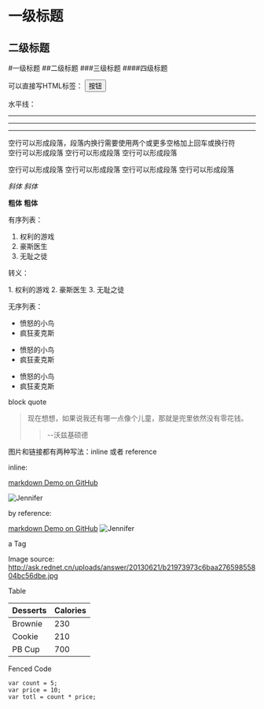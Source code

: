一级标题
===
二级标题
---


#一级标题
##二级标题
###三级标题
####四级标题


可以直接写HTML标签：
<button>按钮</button>

水平线：

---
***
___

空行可以形成段落，段落内换行需要使用两个或更多空格加上回车或换行符  
空行可以形成段落
空行可以形成段落
空行可以形成段落

空行可以形成段落
空行可以形成段落
空行可以形成段落
空行可以形成段落




*斜体*
_斜体_

**粗体**
__粗体__


有序列表：

1. 权利的游戏
2. 豪斯医生
3. 无耻之徒

转义：

1\. 权利的游戏
2\. 豪斯医生
3\. 无耻之徒

无序列表：

- 愤怒的小鸟
- 疯狂麦克斯

* 愤怒的小鸟
* 疯狂麦克斯

+ 愤怒的小鸟
+ 疯狂麦克斯


block quote

>现在想想，如果说我还有哪一点像个儿童，那就是兜里依然没有零花钱。
>>--沃兹基硕德

图片和链接都有两种写法：inline 或者 reference

inline:

[markdown Demo on GitHub](https://github.com/patrickfly/markdownDemo "Title: This is a demo")

![Jennifer](http://ask.rednet.cn/uploads/answer/20130621/b21973973c6baa27659855804bc56dbe.jpg "Jennifer the girl")

by reference:

[markdown Demo on GitHub][Link1]
![Jennifer][Image1]

a Tag

Image source: <http://ask.rednet.cn/uploads/answer/20130621/b21973973c6baa27659855804bc56dbe.jpg>




[Link1]: https://github.com/patrickfly/markdownDemo "Title: This is a demo"
[Image1]: http://ask.rednet.cn/uploads/answer/20130621/b21973973c6baa27659855804bc56dbe.jpg "Jennifer the girl"


Table

Desserts | Calories
---------|-----------
Brownie  | 230
Cookie   | 210
PB Cup   | 700

Fenced Code

```
var count = 5;
var price = 10;
var totl = count * price;
```